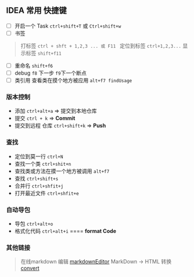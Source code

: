 ## IDEA 常用 快捷键

- [ ] 开启一个 Task `ctrl+shift+T` 或 `Ctrl+shift+w`
- [ ] 书签  
> 打标签 `ctrl + shft + 1,2,3 ... 或 F11 `
> 定位到标签 `ctrl+1,2,3...`
> 显示标签 `shift+f11`
- [ ] 重命名  `shift+f6`
- [ ] debug `f8` 下一步 `f9`下一个断点
- [ ] 类引用 查看类在摸个地方被应用 `alt+f7 findUsage`
### 版本控制
* 添加 `ctrl+alt+a` => 提交到本地仓库
* 提交 `ctrl + k` => **Commit**
* 提交到远程 仓库 `ctrl+shift+k` => **Push**

### 查找
* 定位到莫一行 `ctrl+N`
* 查找一个类 `ctrl+shit+n`
* 查找类或方法在摸一个地方被调用 `alt+f7`
* 查找 `ctrl+shift+s`
* 合并行 `ctrl+shfit+j ` 
* 打开最近文件 `ctrl+shfit+e`

### 自动导包
* 导包 `ctrl+alt+o`
* 格式化代码 `ctrl+alt+i` ==== **format Code**

### 其他链接
> 在线markdown 编辑 [markdownEditor](https://zybuluo.com/mdeditor#404720)
>MarkDown -> HTML 转换 [convert](http://daringfireball.net/projects/markdown/dingus)

 



